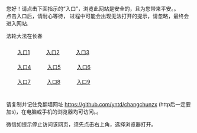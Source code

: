 您好！请点击下面指示的“入口”，浏览此网站是安全的，且为您带来平安。。 <br/>
点击入口后，请耐心等待， 过程中可能会出现无法打开的提示，请忽略，最终会进入网站. </br>

法轮大法在长春<br/>
<div style="padding:10px"><a style="margin:20px" target="_blank" href="https://d2pawajk6icdpy.cloudfront.net/2Qpsp?mguuct" id="ccLink1" rel="nofollow">入口1</a> <a target="_blank" style="margin:20px" href="https://dfkff6u8p0d25.cloudfront.net/2Qpsp?ohjjcjp" id="ccLink2" rel="nofollow">入口2</a> <a style="margin:20px" target="_blank" href="https://d1w3q8cv5f8e2f.cloudfront.net/2Qpsp?pglze" id="ccLink3" rel="nofollow">入口3</a></div>

<div style="padding:10px" ><a style="margin:20px" target="_blank" href="https://d2pawajk6icdpy.cloudfront.net/2Qpsp?mguuct" id="ccLink4" rel="nofollow">入口4</a> <a style="margin:20px" href="https://dfkff6u8p0d25.cloudfront.net/2Qpsp?ohjjcjp" target="_blank" id="ccLink5" rel="nofollow">入口5</a> <a style="margin:20px" href="https://d1w3q8cv5f8e2f.cloudfront.net/2Qpsp?pglze" target="_blank" id="ccLink6" rel="nofollow">入口6</a></div>

<div style="padding:10px"><a style="margin:20px" target="_blank" href="https://d2pawajk6icdpy.cloudfront.net/2Qpsp?mguuct" id="ccLink7" rel="nofollow">入口7</a> <a style="margin:20px" href="https://dfkff6u8p0d25.cloudfront.net/2Qpsp?ohjjcjp" target="_blank" id="ccLink8" rel="nofollow">入口8</a> <a style="margin:20px" target="_blank" href="https://d1w3q8cv5f8e2f.cloudfront.net/2Qpsp?pglze" id="ccLink9" rel="nofollow">入口9</a></div>

<br/>



请复制并记住免翻墙网址 https://github.com/yntd/changchunzx (http后一定要加s)，在电脑或手机的浏览器均可访问。。<br/>

微信如提示停止访问该网页，须先点击右上角，选择浏览器打开。

